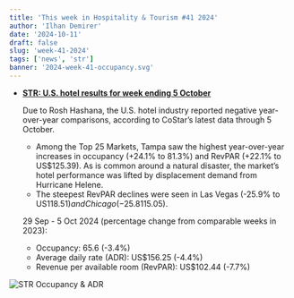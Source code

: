 ```yaml
---
title: 'This week in Hospitality & Tourism #41 2024'
author: 'Ilhan Demirer'
date: '2024-10-11'
draft: false
slug: 'week-41-2024'
tags: ['news', 'str']
banner: '2024-week-41-occupancy.svg'
---
```


- **[STR: U.S. hotel results for week ending 5 October](https://str.com/press-release/us-hotel-results-week-ending-5-october)**

  Due to Rosh Hashana, the U.S. hotel industry reported negative year-over-year comparisons, according to CoStar’s latest data through 5 October.

  - Among the Top 25 Markets, Tampa saw the highest year-over-year increases in occupancy (+24.1% to 81.3%) and RevPAR (+22.1% to US$125.39). As is common around a natural disaster, the market’s hotel performance was lifted by displacement demand from Hurricane Helene.
  - The steepest RevPAR declines were seen in Las Vegas (-25.9% to US$118.51) and Chicago (-25.8% to US$115.05).

  29 Sep - 5 Oct 2024 (percentage change from comparable weeks in 2023):

  - Occupancy: 65.6 (-3.4%)
  - Average daily rate (ADR): US$156.25 (-4.4%)
  - Revenue per available room (RevPAR): US$102.44 (-7.7%)

![STR Occupancy & ADR](/images/blogimages/2024-week-41-occupancy.svg)
